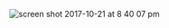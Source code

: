![screen shot 2017-10-21 at 8 40 07 pm](https://user-images.githubusercontent.com/29441324/31857946-281fe510-b6a0-11e7-99b0-946fc0f65905.png)
